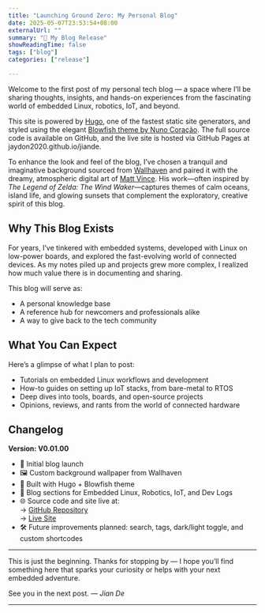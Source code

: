 ```yaml
---
title: "Launching Ground Zero: My Personal Blog"
date: 2025-05-07T23:53:54+08:00
externalUrl: ""
summary: "🎉 My Blog Release"
showReadingTime: false
tags: ["blog"]
categories: ["release"]

---
```


<!-- # Launching Ground Zero: My Embedded Linux & IoT Blog -->

Welcome to the first post of my personal tech blog — a space where I’ll be sharing thoughts, insights, and hands-on experiences from the fascinating world of embedded Linux, robotics, IoT, and beyond.

This site is powered by [Hugo](https://gohugo.io/), one of the fastest static site generators, and styled using the elegant [Blowfish theme by Nuno Coração](https://github.com/nunocoracao/blowfish/). The full source code is available on GitHub, and the live site is hosted via GitHub Pages at jaydon2020.github.io/jiande.

To enhance the look and feel of the blog, I’ve chosen a tranquil and imaginative background sourced from [Wallhaven](https://wallhaven.cc/w/5gr5m7) and paired it with the dreamy, atmospheric digital art of [Matt Vince](https://www.mattvince.com/). His work—often inspired by *The Legend of Zelda: The Wind Waker*—captures themes of calm oceans, island life, and glowing sunsets that complement the exploratory, creative spirit of this blog.

## Why This Blog Exists

For years, I’ve tinkered with embedded systems, developed with Linux on low-power boards, and explored the fast-evolving world of connected devices. As my notes piled up and projects grew more complex, I realized how much value there is in documenting and sharing.

This blog will serve as:

* A personal knowledge base
* A reference hub for newcomers and professionals alike
* A way to give back to the tech community

## What You Can Expect

Here’s a glimpse of what I plan to post:

* Tutorials on embedded Linux workflows and development
* How-to guides on setting up IoT stacks, from bare-metal to RTOS
* Deep dives into tools, boards, and open-source projects
* Opinions, reviews, and rants from the world of connected hardware

## Changelog

**Version: V0.01.00**

* 🎉 Initial blog launch
* 🖼 Custom background wallpaper from Wallhaven
* 🧱 Built with Hugo + Blowfish theme
* 📁 Blog sections for Embedded Linux, Robotics, IoT, and Dev Logs
* 🌐 Source code and site live at:</br>
  → [GitHub Repository](https://github.com/jaydon2020/jiande)</br>
  → [Live Site](https://jaydon2020.github.io/jiande/)
* 🛠 Future improvements planned: search, tags, dark/light toggle, and custom shortcodes

---

This is just the beginning. Thanks for stopping by — I hope you’ll find something here that sparks your curiosity or helps with your next embedded adventure.

See you in the next post.
— *Jian De*

---

